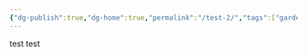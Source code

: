 ```yaml
---
{"dg-publish":true,"dg-home":true,"permalink":"/test-2/","tags":["gardenEntry"],"dgPassFrontmatter":true}
---
```


test
test
